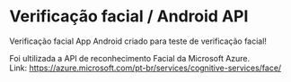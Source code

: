 # Verificação facial / Android API

Verificação facial
App Android criado para teste de verificação facial!

Foi ultilizada a API de reconhecimento Facial da Microsoft Azure. <br />
Link: https://azure.microsoft.com/pt-br/services/cognitive-services/face/
